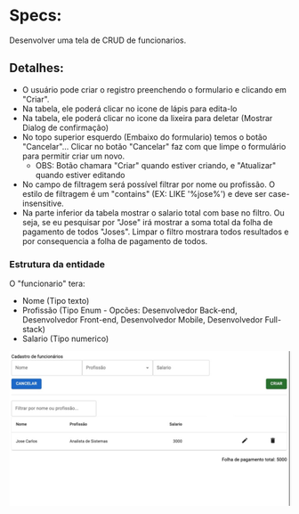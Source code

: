 # Specs:

Desenvolver uma tela de CRUD de funcionarios.


## Detalhes:

- O usuário pode criar o registro preenchendo o formulario e clicando em "Criar".
- Na tabela, ele poderá clicar no icone de lápis para edita-lo
- Na tabela, ele poderá clicar no icone da lixeira para deletar (Mostrar Dialog de confirmação)
- No topo superior esquerdo (Embaixo do formulario) temos o botão "Cancelar"... Clicar no botão "Cancelar" faz com que limpe o formulário para permitir criar um novo.
    - OBS: Botão chamara "Criar" quando estiver criando, e "Atualizar" quando estiver editando
- No campo de filtragem será possível filtrar por nome ou profissão. O estilo de filtragem é um "contains" (EX: LIKE '%jose%') e deve ser case-insensitive.
-  Na parte inferior da tabela mostrar o salario total com base no filtro. Ou seja, se eu pesquisar por "Jose" irá mostrar a soma total da folha de pagamento de todos "Joses". Limpar o filtro mostrara todos resultados e por consequencia a folha de pagamento de todos.


### Estrutura da entidade

O "funcionario" tera:
- Nome (Tipo texto)
- Profissão (Tipo Enum - Opcões: Desenvolvedor Back-end, Desenvolvedor Front-end, Desenvolvedor Mobile, Desenvolvedor Full-stack)
- Salario (Tipo numerico)


![Prototipo Da Tela](./PrototipoDaTela.jpg)
